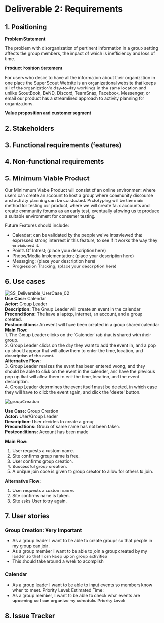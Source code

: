 # Deliverable 2: Requirements

## 1. Positioning

**Problem Statement**

The problem with disorganization of pertinent information in a group setting affects the group members, the impact of which is inefficiency and loss of time.

**Product Position Statement**

For users who desire to have all the information about their organization in one place the
Super Scout Website is an organizational website that keeps all of the organization's day-to-day workings in the same location and unlike ScoutBook, BAND, Discord, TeamSnap, Facebook, Messenger, or email our product has a streamlined approach to activity planning for organizations. 

**Value proposition and customer segment**

## 2. Stakeholders

## 3. Functional requirements (features)

## 4. Non-functional requirements

## 5. Minimum Viable Product
Our Minimmum Viable Product will consist of an online environment where
users can create an account to host a group where community discourse and activity
planning can be conducted. Prototyping will be the main method for testing our product,
where we will create faux accounts and create community forums as an early test,
eventually allowing us to produce a suitable environment for consumer testing.

Future Features should include:<br>
- Calendar; can be validated by the people we've interviewed that expressed strong interrest in this feature, to see if it works the way they envisioned it.
- Points Of Intrest; (place your description here)
- Photos/Media Implementation; (place your description here)
- Messaging; (place your description here)
- Progression Tracking; (place your description here)

## 6. Use cases

![SS_Deliverable_UserCase_02](https://github.com/sljur/Super_Scouts/assets/116686483/06c584a7-77f6-4dc0-a7d2-5309960f2fb5)
<br>
**Use Case:** Calendar <br>
**Actor:** Group Leader<br>
**Description:** The Group Leader will create an event in the calendar<br>
**Preconditions:** The have a laptop, internet, an account, and a group created.<br>
**Postconditions:** An event will have been created in a group shared calendar<br>
**Main Flow:**<br>
    1. The Group Leader clicks on the 'Calender' tab that is shared with their group.<br>
    2. Group Leader clicks on the day they want to add the event in, and a pop up should appear that will allow them to enter the time,
location, and description of the event.<br>
    **Alternative Flow:**<br>
    3. Group Leader realizes the event has been entered wrong, and they should be able to click on the event in the calender, and have the previous pop up that will allow them to edit the time, location, and the event description.<br>
    4. Group Leader determines the event itself must be deleted, in which case they will have to click the event again, and click the 'delete' button.<br>

![groupCreation](https://github.com/sljur/Super_Scouts/assets/116771608/b4069ed6-f1a0-46a5-8ebb-f5a3e2e5d26c)<br>

**Use Case:** Group Creation<br>
**Actor:** User/Group Leader<br>
**Description:** User decides to create a group.<br>
**Preconditions:** Group of same name has not been taken.<br>
**Postconditions:** Account has been made<br>

**Main Flow:**<br>
1. User requests a custom name.<br>
2. Site confirms group name is free.<br>
3. User confirms group creation.<br>
4. Successful group creation.<br>
5. A unique join code is given to group creator to allow for others to join.<br>

**Alternative Flow:**<br>
1. User requests a custom name.<br>
2. Site confirms name is taken.<br>
4. Site asks User to try again.<br>


## 7. User stories
### Group Creation: Very Important
- As a group leader I want to be able to create groups so that people in my group can join.
- As a group member I want to be able to join a group created by my leader so that I can keep up on group activities
- This should take around a week to acomplish
  
### Calendar
 - As a group leader I want to be able to input events so members know when to meet. Priority Level: Estimated Time:<br>
 - As a group member, I want to be able to check what events are upcoming so I can organize my schedule. Priority Level:<br>


## 8. Issue Tracker



